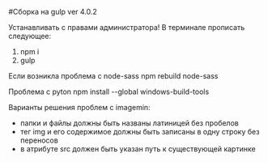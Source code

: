 #Сборка на gulp ver 4.0.2 

Устанавливать с правами администратора!
В терминале прописать следующее:
1) npm i
2) gulp

Если возникла проблема с node-sass
npm rebuild node-sass

Проблема с pyton
npm install --global windows-build-tools

Варианты решения проблем c imagemin:
- папки и файлы должны быть названы латиницей без пробелов
- тег img и его содержимое должны быть записаны в одну строку без переносов
- в атрибуте src должен быть указан путь к существующей картинке